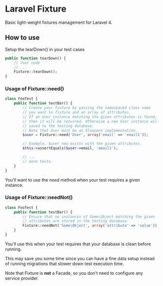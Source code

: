 # Laravel Fixture

Basic light-weight fixtures management for Laravel 4.

## How to use

Setup the tearDown() in your test cases

```php
public function tearDown() {
	// Your code
    // ...
	Fixture::tearDown();
}
```

### Usage of Fixture::need()

```php
class FooTest {
	public function testBar() {
    	// Create your fixture by passing the namespaced class name
        // you want to fixture and an array of attributes.
        // If an User instance matching the given attributes is found,
        // then it will be returned. Otherwise a new User instance will be
        // saved to the testing database.
        // Note that User must be an Eloquent implementation.
		$user = Fixture::need('User', array('email' => 'email1'));

        // Example, $user now exists with the given attributes.
        $this->assertEquals($user->email, 'email1');

        // ...
        // more tests.
	}
}
```
You'll want to use the *need* method when your test requires a given instance.


### Usage of Fixture::needNot()

```php
class FooTest {
	public function testBar() {
    	// Ensure that no instances of Some\Object matching the given
        // attributes are stored in the testing database.
		Fixture::needNot('Some\Object', array('attribute' => 'value'));
	}
}
```
You'll use this when your test requires that your database is clean before running.

This may save you some time since you can have a fine data setup instead of running migrations that slower down test execution time.

Note that Fixture is **not** a Facade, so you don't need to configure any service provider.



